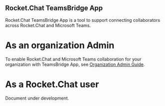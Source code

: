 **Rocket.Chat TeamsBridge App**
----

Rocket.Chat TeamsBridge App is a tool to support connecting collaborators across Rocket.Chat and Microsoft Teams.

# As an organization Admin

To enable Rocket.Chat and Microsoft Teams collaboration for your organization with TeamsBridge App, see [Organization Admin Guide](./admin.md).

# As a Rocket.Chat user

Document under development.
